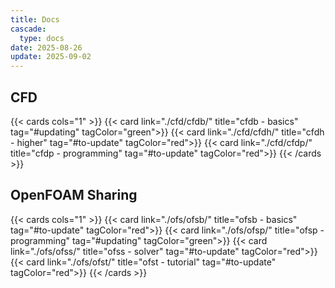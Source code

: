 ```yaml
---
title: Docs
cascade:
  type: docs
date: 2025-08-26
update: 2025-09-02
---
```


## CFD

{{< cards cols="1" >}}
  {{< card link="./cfd/cfdb/" title="cfdb - basics" tag="#updating" tagColor="green">}}
  {{< card link="./cfd/cfdh/" title="cfdh - higher" tag="#to-update" tagColor="red">}}
  {{< card link="./cfd/cfdp/" title="cfdp - programming" tag="#to-update" tagColor="red">}}
{{< /cards >}}

## OpenFOAM Sharing

{{< cards cols="1" >}}
  {{< card link="./ofs/ofsb/" title="ofsb - basics" tag="#to-update" tagColor="red">}}
  {{< card link="./ofs/ofsp/" title="ofsp - programming" tag="#updating" tagColor="green">}}
  {{< card link="./ofs/ofss/" title="ofss - solver" tag="#to-update" tagColor="red">}}
  {{< card link="./ofs/ofst/" title="ofst - tutorial" tag="#to-update" tagColor="red">}}
{{< /cards >}}

